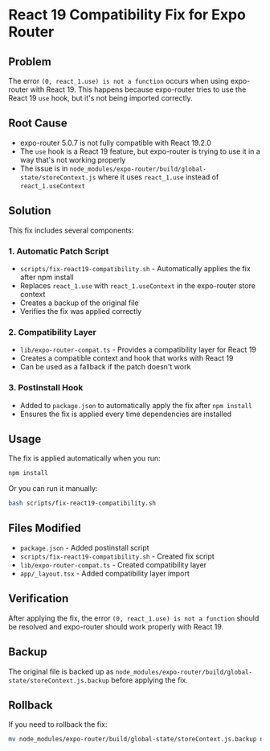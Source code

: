 # React 19 Compatibility Fix for Expo Router

## Problem
The error `(0, react_1.use) is not a function` occurs when using expo-router with React 19. This happens because expo-router tries to use the React 19 `use` hook, but it's not being imported correctly.

## Root Cause
- expo-router 5.0.7 is not fully compatible with React 19.2.0
- The `use` hook is a React 19 feature, but expo-router is trying to use it in a way that's not working properly
- The issue is in `node_modules/expo-router/build/global-state/storeContext.js` where it uses `react_1.use` instead of `react_1.useContext`

## Solution
This fix includes several components:

### 1. Automatic Patch Script
- `scripts/fix-react19-compatibility.sh` - Automatically applies the fix after npm install
- Replaces `react_1.use` with `react_1.useContext` in the expo-router store context
- Creates a backup of the original file
- Verifies the fix was applied correctly

### 2. Compatibility Layer
- `lib/expo-router-compat.ts` - Provides a compatibility layer for React 19
- Creates a compatible context and hook that works with React 19
- Can be used as a fallback if the patch doesn't work

### 3. Postinstall Hook
- Added to `package.json` to automatically apply the fix after `npm install`
- Ensures the fix is applied every time dependencies are installed

## Usage
The fix is applied automatically when you run:
```bash
npm install
```

Or you can run it manually:
```bash
bash scripts/fix-react19-compatibility.sh
```

## Files Modified
- `package.json` - Added postinstall script
- `scripts/fix-react19-compatibility.sh` - Created fix script
- `lib/expo-router-compat.ts` - Created compatibility layer
- `app/_layout.tsx` - Added compatibility layer import

## Verification
After applying the fix, the error `(0, react_1.use) is not a function` should be resolved and expo-router should work properly with React 19.

## Backup
The original file is backed up as `node_modules/expo-router/build/global-state/storeContext.js.backup` before applying the fix.

## Rollback
If you need to rollback the fix:
```bash
mv node_modules/expo-router/build/global-state/storeContext.js.backup node_modules/expo-router/build/global-state/storeContext.js
```
